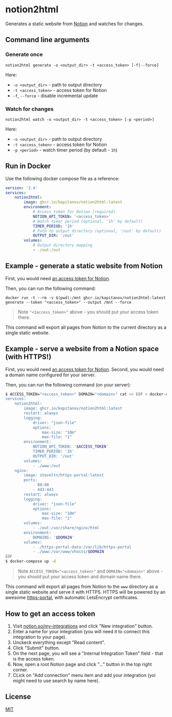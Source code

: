 # notion2html

Generates a static website from [Notion](https://www.notion.so/) and watches for changes.

## Command line arguments

### Generate once

```shell
notion2html generate -o <output_dir> -t <access_token> [-f|--force]
```

Here:

* `-o <output_dir>` - path to output directory
* `-t <access_token>` - access token for Notion
* `-f`, `--force` - disable incremental update

### Watch for changes

```shell
notion2html watch -o <output_dir> -t <access_token> [-p <period>]
```

Here:

* `-o <output_dir>` - path to output directory
* `-t <access_token>` - access token for Notion
* `-p <period>` - watch timer period (by default - `1h`)

## Run in Docker

Use the following docker compose file as a reference:

```yaml
version: '2.4'
services:
    notion2html:
        image: ghcr.io/kapitanov/notion2html:latest
        environment:
            # Access token for Notion (required)
            NOTION_API_TOKEN: '<access_token>'
            # Watch timer period (optional, '1h' by default)
            TIMER_PERIOD: '1h'
            # Path to output directory (optional, '/out' by default)
            OUTPUT_DIR: '/out'
        volumes:
            # Output directory mapping
            - ./out:/out
```

## Example - generate a static website from Notion

First, you would need [an access token for Notion](#how-to-get-an-access-token).

Then, you can run the following command:

```shell
docker run -t --rm -v $(pwd):/mnt ghcr.io/kapitanov/notion2html:latest generate --token "<access_token>" --output /mnt --force
```

> Note `"<1access_token>"` above - you should put your access token there.

This command will export all pages from Notion to the current directory as a single static website.

## Example - serve a website from a Notion space (with HTTPS!)

First, you would need [an access token for Notion](#how-to-get-an-access-token).
Second, you would need a domain name configured for your server.

Then, you can run the following command (on your server):

```bash
$ ACCESS_TOKEN="<access_token>" DOMAIN="<domain>" cat << EOF > docker-compose.yaml
services:
    notion2html:
        image: ghcr.io/kapitanov/notion2html:latest
        restart: always
        logging:
            driver: "json-file"
            options:
                max-size: "10m"
                max-file: "1"
        environment:
            NOTION_API_TOKEN: '$ACCESS_TOKEN'
            TIMER_PERIOD: '1h'
            OUTPUT_DIR: '/out'
        volumes:
            - ./www:/out
    nginx:
        image: steveltn/https-portal:latest
        ports:
            - 80:80
            - 443:443
        restart: always
        logging:
            driver: "json-file"
            options:
                max-size: "10m"
                max-file: "1"
        volumes:
            - ./out:/usr/share/nginx/html
        environment:
            DOMAINS: '$DOMAIN'
        volumes:
            - ./https-portal-data:/var/lib/https-portal
            - ./www:/var/www/vhosts/$DOMAIN
EOF
$ docker-compose up -d
```

> Note `ACCESS_TOKEN="<access_token>"` and `DOMAIN="<domain>"` above - you should put your access token and domain name there.

This command will export all pages from Notion to the `www` directory as a single static website and serve it with HTTPS.
HTTPS will be powered by an awesome [https-portal](https://github.com/SteveLTN/https-portal),
with automatic LetsEncrypt certificates.

## How to get an access token

1. Visit [notion.so/my-integrations](https://www.notion.so/my-integrations) and click "New integration" button.
2. Enter a name for your integration (you will need it to connect this integration to your page).
3. Unckeck everything except "Read content".
4. Click "Submit" button.
5. On the next page, you will see a "Internal Integration Token" field - that is the access token.
6. Now, open a root Notion page and click "..." button in the top right corner.
7. CLick on "Add connection" menu item and add your integration (yoi might need to use search by name here).

## License

[MIT](LICENSE)
